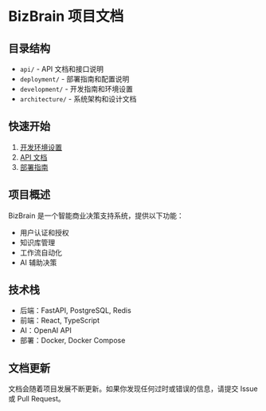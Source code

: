 # BizBrain 项目文档

## 目录结构

- `api/` - API 文档和接口说明
- `deployment/` - 部署指南和配置说明
- `development/` - 开发指南和环境设置
- `architecture/` - 系统架构和设计文档

## 快速开始

1. [开发环境设置](development/setup.md)
2. [API 文档](api/README.md)
3. [部署指南](deployment/README.md)

## 项目概述

BizBrain 是一个智能商业决策支持系统，提供以下功能：

- 用户认证和授权
- 知识库管理
- 工作流自动化
- AI 辅助决策

## 技术栈

- 后端：FastAPI, PostgreSQL, Redis
- 前端：React, TypeScript
- AI：OpenAI API
- 部署：Docker, Docker Compose

## 文档更新

文档会随着项目发展不断更新。如果你发现任何过时或错误的信息，请提交 Issue 或 Pull Request。 